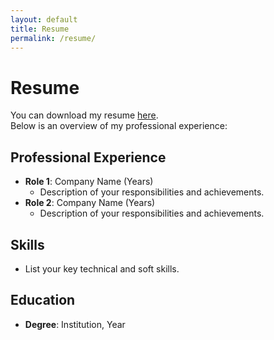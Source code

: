 ```yaml
---
layout: default
title: Resume
permalink: /resume/
---
```


# Resume

You can download my resume [here](assets/resume.pdf).  
Below is an overview of my professional experience:

## Professional Experience
- **Role 1**: Company Name (Years)
  - Description of your responsibilities and achievements.
- **Role 2**: Company Name (Years)
  - Description of your responsibilities and achievements.

## Skills
- List your key technical and soft skills.

## Education
- **Degree**: Institution, Year
